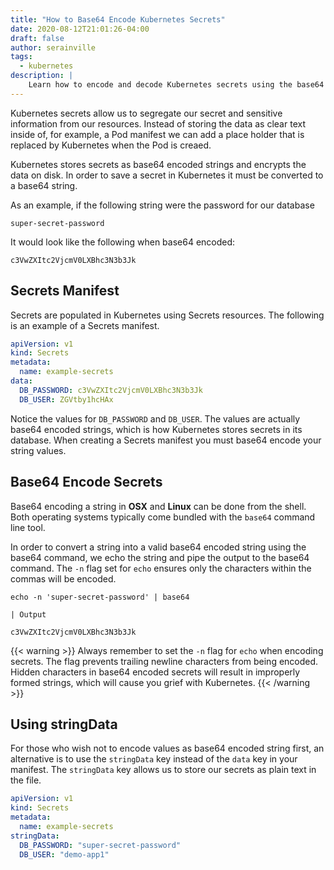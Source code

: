 ```yaml
---
title: "How to Base64 Encode Kubernetes Secrets"
date: 2020-08-12T21:01:26-04:00
draft: false
author: serainville
tags:
  - kubernetes
description: |
    Learn how to encode and decode Kubernetes secrets using the base64 command in Linux and OSX.
---
```


Kubernetes secrets allow us to segregate our secret and sensitive information from our resources. Instead of storing the data as clear text inside of, for example, a Pod manifest we can add a place holder that is replaced by Kubernetes when the Pod is creaed.

Kubernetes stores secrets as base64 encoded strings and encrypts the data on disk. In order to save a secret in Kubernetes it must be converted to a base64 string.

As an example, if the following string were the password for our database
```text
super-secret-password
```

It would look like the following when base64 encoded:
```text
c3VwZXItc2VjcmV0LXBhc3N3b3Jk
```

## Secrets Manifest
Secrets are populated in Kubernetes using Secrets resources. The following is an example of a Secrets manifest.

```yaml
apiVersion: v1
kind: Secrets
metadata:
  name: example-secrets
data:
  DB_PASSWORD: c3VwZXItc2VjcmV0LXBhc3N3b3Jk
  DB_USER: ZGVtby1hcHAx
```

Notice the values for `DB_PASSWORD` and `DB_USER`. The values are actually base64 encoded strings, which is how Kubernetes stores secrets in its database. When creating a Secrets manifest you must base64 encode your string values.

## Base64 Encode Secrets
Base64 encoding a string in **OSX** and **Linux** can be done from the shell. Both operating systems typically come bundled with the `base64` command line tool.

In order to convert a string into a valid base64 encoded string using the base64 command, we echo the string and pipe the output to the base64 command. The `-n` flag set for `echo` ensures only the characters within the commas will be encoded.

```shell
echo -n 'super-secret-password' | base64
```
    | Output
```shell
c3VwZXItc2VjcmV0LXBhc3N3b3Jk
```

{{< warning >}}
Always remember to set the `-n` flag for `echo` when encoding secrets. The flag prevents trailing newline characters from being encoded. Hidden characters in base64 encoded secrets will result in improperly formed strings, which will cause you grief with Kubernetes.
{{< /warning >}}

## Using stringData
For those who wish not to encode values as base64 encoded string first, an alternative is to use the `stringData` key instead of the `data` key in your manifest. The `stringData` key allows us to store our secrets as plain text in the file.

```yaml
apiVersion: v1
kind: Secrets
metadata:
  name: example-secrets
stringData:
  DB_PASSWORD: "super-secret-password"
  DB_USER: "demo-app1"
```


